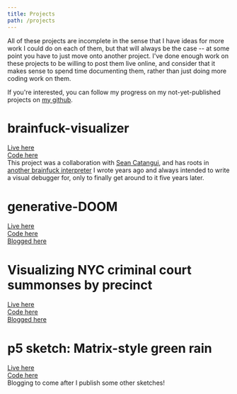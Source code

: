 ```yaml
---
title: Projects
path: /projects
---
```

All of these projects are incomplete in the sense that I have ideas for more work I could do on each of them, but that will always be the case -- at some point you have to just move onto another project.
I've done enough work on these projects to be willing to post them live online, and consider that it makes sense to spend time documenting them, rather than just doing more coding work on them.

If you're interested, you can follow my progress on my not-yet-published projects on [my github](https://github.com/nabilhassein/).

# brainfuck-visualizer
[Live here](https://brainf--k-visualizer.glitch.me/)  
[Code here](https://glitch.com/edit/#!/brainf--k-visualizer)  
This project was a collaboration with [Sean Catangui](https://catangui.com/), and has roots in [another brainfuck interpreter](https://github.com/nabilhassein/yahbfs) I wrote years ago and always intended to write a visual debugger for, only to finally get around to it five years later.

# generative-DOOM
[Live here](https://nabilhassein.github.io/generative-DOOM)  
[Code here](https://github.com/nabilhassein/generative-DOOM)  
[Blogged here](/blog/generative-DOOM/)  

# Visualizing NYC criminal court summonses by precinct
[Live here](https://nabilhassein.github.io/nyc-summons-precinct-visualization)  
[Code here](https://github.com/nabilhassein/nyc-summons-precinct-visualization)  
[Blogged here](/blog/visualizing-nyc-summonses/)  

# p5 sketch: Matrix-style green rain
[Live here](https://nabilhassein.github.io/p5-sketches)  
[Code here](https://github.com/nabilhassein/p5-sketches)  
Blogging to come after I publish some other sketches!  
